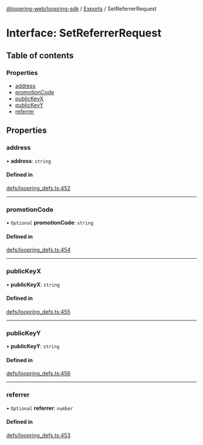 [@loopring-web/loopring-sdk](../README.md) / [Exports](../modules.md) / SetReferrerRequest

# Interface: SetReferrerRequest

## Table of contents

### Properties

- [address](SetReferrerRequest.md#address)
- [promotionCode](SetReferrerRequest.md#promotioncode)
- [publicKeyX](SetReferrerRequest.md#publickeyx)
- [publicKeyY](SetReferrerRequest.md#publickeyy)
- [referrer](SetReferrerRequest.md#referrer)

## Properties

### address

• **address**: `string`

#### Defined in

[defs/loopring_defs.ts:452](https://github.com/Loopring/loopring_sdk/blob/81e0b16/src/defs/loopring_defs.ts#L452)

___

### promotionCode

• `Optional` **promotionCode**: `string`

#### Defined in

[defs/loopring_defs.ts:454](https://github.com/Loopring/loopring_sdk/blob/81e0b16/src/defs/loopring_defs.ts#L454)

___

### publicKeyX

• **publicKeyX**: `string`

#### Defined in

[defs/loopring_defs.ts:455](https://github.com/Loopring/loopring_sdk/blob/81e0b16/src/defs/loopring_defs.ts#L455)

___

### publicKeyY

• **publicKeyY**: `string`

#### Defined in

[defs/loopring_defs.ts:456](https://github.com/Loopring/loopring_sdk/blob/81e0b16/src/defs/loopring_defs.ts#L456)

___

### referrer

• `Optional` **referrer**: `number`

#### Defined in

[defs/loopring_defs.ts:453](https://github.com/Loopring/loopring_sdk/blob/81e0b16/src/defs/loopring_defs.ts#L453)
